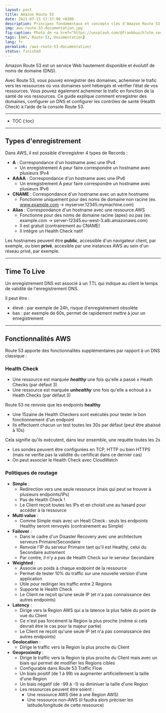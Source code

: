```yaml
---
layout: post
title: Amazon Route 53
date: 2021-07-15 17:37:00 +0200
description: Principes fondamentaux et concepts clés d'Amazon Route 53 à connaître. Tutoriel, mode d'emploi.
img: aws-route-53-documentation.jpg
fig-caption: Photo de <a href="https://unsplash.com/@frankbusch?utm_source=unsplash&utm_medium=referral&utm_content=creditCopyText">Frank Busch</a> sur <a href="https://unsplash.com/s/photos/direction-sign?utm_source=unsplash&utm_medium=referral&utm_content=creditCopyText">Unsplash</a>
tags: [AWS, Route-53, Documentation]
lang: fr
permalink: /aws-route-53-documentation/
status: finished
---
```


Amazon Route 53 est un service Web hautement disponible et évolutif de noms de domaine (DNS).

Avec Route 53, vous pouvez enregistrer des domaines, acheminer le trafic vers les ressources où vos domaines sont hébergés et vérifier l’état de vos ressources. Vous pouvez également acheminer le trafic en fonction de la santé de vos ressources. Ce guide explique comment enregistrer des domaines, configurer un DNS et configurer les contrôles de santé (Health Check) à l’aide de la console Route 53.

<hr class="hr-text" data-content="Plan">

* TOC
{:toc}

<hr class="hr-text" data-content="Types">

## Types d'enregistrement

Dans AWS, il est possible d'enregistrer 4 types de Records :
- **A** : Correspondance d'un hostname avec une IPv4
  * Un enregistrement A peur faire correspondre un hostname avec plusieurs IPv4
- **AAAA** : Correspondance d'un hostname avec une IPv6
  * Un enregistrement A peur faire correspondre un hostname avec plusieurs IPv6
- **CNAME** : Correspondance d'un hostname avec un autre hostname
  * Fonctionne uniquement pour des noms de domaine non racine (ex. www.example.com -> myserver.12345.mymachine.com)
- **Alias** : Correspondance d'un hostname avec une ressource AWS
  * Fonctionne pour des noms de domaine racine (apex) ou pas (ex. example.com -> server-12345.eu-west-3.alb.amazonaws.com)
  * Il est gratuit (contrairement au CNAME)
  * Il intègre un Health Check natif

Les hostnames peuvent être **public**, accessible d'un navigateur client, par exemple, ou bien **privé**, accesible par une instances AWS au sein d'un réseau privé, par exemple.

<hr class="hr-text" data-content="TTL">

## Time To Live

Un enregistrement DNS est associé à un TTL qui indique au client le temps de validité de l'enregistrement DNS.

Il peut être :
- élevé : par exemple de 24h, risque d'enregistrement obsolète
- bas : par exemple de 60s, permet de rapidement mettre à jour un enregistrement

<hr class="hr-text" data-content="Fonctionnalités">

## Fonctionnalités AWS

Route 53 apporte des fonctionnalités supplémentaires par rapport à un DNS classique :

### Health Check

  * Une ressource est marquée ***healthy*** une fois qu'elle a passé x Heath Checks (par défaut 3)
  * Une ressource est marquée ***unhealthy*** une fois qu'elle a echoué à x Heath Checks (par défaut 3)


Route 53 ne renvoie que les endpoints **healthy**


  * Une 15zaine de Health Checkers sont exécutés pour tester le bon fonctionnement d'un endpoint
  * Ils effectuent chacun un test toutes les 30s par défaut (peut être abaissé à 10s)


Cela signifie qu'ils exécutent, dans leur ensemble, une requête toutes les 2s

  * Les sondes peuvent être configurées en TCP, HTTP ou bien HTTPS (mais ne verifie pas la validité du certificat dans ce dernier cas)
  * On peut associer le Health Check avec CloudWatch

### Politiques de routage
  * **Simple** :
    * Redirection vers une seule ressource (mais qui peut se trouver à plusieurs endpoints/IPs)
    * Pas de Health Check !
    * Le Client reçoit toutes les IPs et en choisit une au hasard pour accéder à la ressource
  * **Multi value** :
    * Comme Simple mais avec un Healt Check : seuls les endpoints Healthy seront renvoyés (contrairement au Simple)
  * **Failover** :
    * Dans le cadre d'un Disaster Recovery avec une architecture serveurs Primaire/Secondaire
    * Renvoie l'IP du serveur Primaire tant qu'il est Healthy, celui du Secondaire autrement
    * Par contre, il n'y a pas de Health Check sur le serveur Secondaire
  * **Weighted** :
    * Associe un poids à chaque endpoint de la ressource
    * Permet de tester 10% du traffic sur une nouvelle version d'une application
    * Utile pour rediriger les traffic entre 2 Regions
    * Supporte le Health Check
    * Le Client ne reçoit qu'une seule IP (et n'a pas connaissance des autres endpoints)
  * **Latency** :
    * Dirige vers la Region AWS qui a la latence la plus faible du point de vue du Client
    * Ce n'est pas forcément la Region la plus proche (même si cela devrait être le cas pour la majeur partie)
    * Le Client ne reçoit qu'une seule IP (et n'a pas connaissance des autres endpoints)
  * **Geolocation** :
    * Dirige le traffic vers la Region la plus proche du Client
  * **Geoproximity** :
    * Dirige le traffic vers la Region la plus proche du Client mais avec un biais qui permet de modifier les Regions cibles
    * Configurable dans Route 53 Traffic Flow
    * Un biais positif (de 1 à 99) va augmenter artificiellement la taille d'une Region
    * Un biais négatif (de -99 à -1) va diminiuer la taille d'une Region
    * Les ressources peuvent être soient :
      * Une ressource AWS (liée à une Region AWS)
      * Une ressource non-AWS (il faudra alors préciser les latitude/longitude de cette ressource)

